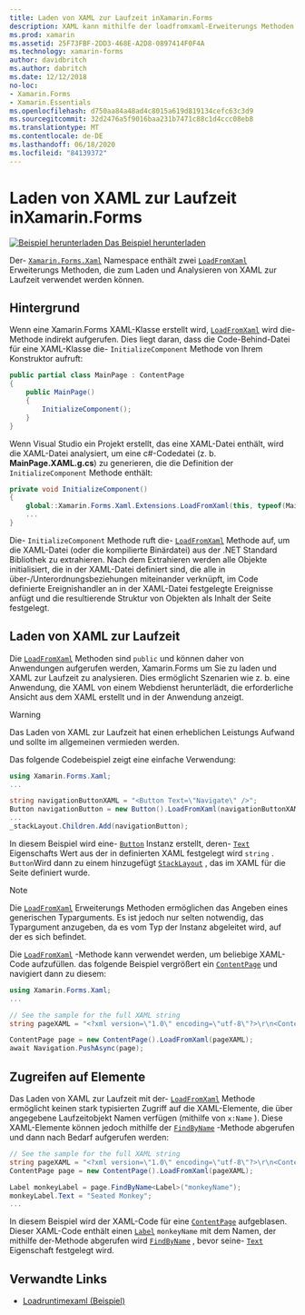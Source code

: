 ```yaml
---
title: Laden von XAML zur Laufzeit inXamarin.Forms
description: XAML kann mithilfe der loadfromxaml-Erweiterungs Methoden zur Laufzeit geladen und analysiert werden.
ms.prod: xamarin
ms.assetid: 25F73FBF-2DD3-468E-A2D8-0897414F0F4A
ms.technology: xamarin-forms
author: davidbritch
ms.author: dabritch
ms.date: 12/12/2018
no-loc:
- Xamarin.Forms
- Xamarin.Essentials
ms.openlocfilehash: d750aa84a48ad4c8015a619d819134cefc63c3d9
ms.sourcegitcommit: 32d2476a5f9016baa231b7471c88c1d4ccc08eb8
ms.translationtype: MT
ms.contentlocale: de-DE
ms.lasthandoff: 06/18/2020
ms.locfileid: "84139372"
---
```

# <a name="loading-xaml-at-runtime-in-xamarinforms"></a>Laden von XAML zur Laufzeit inXamarin.Forms

[![Beispiel herunterladen](~/media/shared/download.png) Das Beispiel herunterladen](https://docs.microsoft.com/samples/xamarin/xamarin-forms-samples/xaml-loadruntimexaml)

Der- [`Xamarin.Forms.Xaml`](xref:Xamarin.Forms.Xaml) Namespace enthält zwei [`LoadFromXaml`](xref:Xamarin.Forms.Xaml.Extensions.LoadFromXaml*) Erweiterungs Methoden, die zum Laden und Analysieren von XAML zur Laufzeit verwendet werden können.

## <a name="background"></a>Hintergrund

Wenn eine Xamarin.Forms XAML-Klasse erstellt wird, [`LoadFromXaml`](xref:Xamarin.Forms.Xaml.Extensions.LoadFromXaml*) wird die-Methode indirekt aufgerufen. Dies liegt daran, dass die Code-Behind-Datei für eine XAML-Klasse die- `InitializeComponent` Methode von Ihrem Konstruktor aufruft:

```csharp
public partial class MainPage : ContentPage
{
    public MainPage()
    {
        InitializeComponent();
    }
}
```

Wenn Visual Studio ein Projekt erstellt, das eine XAML-Datei enthält, wird die XAML-Datei analysiert, um eine c#-Codedatei (z. b. **MainPage.XAML.g.cs**) zu generieren, die die Definition der `InitializeComponent` Methode enthält:

```csharp
private void InitializeComponent()
{
    global::Xamarin.Forms.Xaml.Extensions.LoadFromXaml(this, typeof(MainPage));
    ...
}
```

Die- `InitializeComponent` Methode ruft die- [`LoadFromXaml`](xref:Xamarin.Forms.Xaml.Extensions.LoadFromXaml*) Methode auf, um die XAML-Datei (oder die kompilierte Binärdatei) aus der .NET Standard Bibliothek zu extrahieren. Nach dem Extrahieren werden alle Objekte initialisiert, die in der XAML-Datei definiert sind, die alle in über-/Unterordnungsbeziehungen miteinander verknüpft, im Code definierte Ereignishandler an in der XAML-Datei festgelegte Ereignisse anfügt und die resultierende Struktur von Objekten als Inhalt der Seite festgelegt.

## <a name="loading-xaml-at-runtime"></a>Laden von XAML zur Laufzeit

Die [`LoadFromXaml`](xref:Xamarin.Forms.Xaml.Extensions.LoadFromXaml*) Methoden sind `public` und können daher von Anwendungen aufgerufen werden, Xamarin.Forms um Sie zu laden und XAML zur Laufzeit zu analysieren. Dies ermöglicht Szenarien wie z. b. eine Anwendung, die XAML von einem Webdienst herunterlädt, die erforderliche Ansicht aus dem XAML erstellt und in der Anwendung anzeigt.

> [!WARNING]
> Das Laden von XAML zur Laufzeit hat einen erheblichen Leistungs Aufwand und sollte im allgemeinen vermieden werden.

Das folgende Codebeispiel zeigt eine einfache Verwendung:

```csharp
using Xamarin.Forms.Xaml;
...

string navigationButtonXAML = "<Button Text=\"Navigate\" />";
Button navigationButton = new Button().LoadFromXaml(navigationButtonXAML);
...
_stackLayout.Children.Add(navigationButton);
```

In diesem Beispiel wird eine- [`Button`](xref:Xamarin.Forms.Button) Instanz erstellt, deren- [`Text`](xref:Xamarin.Forms.Button.Text) Eigenschafts Wert aus der in definierten XAML festgelegt wird `string` . `Button`Wird dann zu einem hinzugefügt [`StackLayout`](xref:Xamarin.Forms.StackLayout) , das im XAML für die Seite definiert wurde.

> [!NOTE]
> Die [`LoadFromXaml`](xref:Xamarin.Forms.Xaml.Extensions.LoadFromXaml*) Erweiterungs Methoden ermöglichen das Angeben eines generischen Typarguments. Es ist jedoch nur selten notwendig, das Typargument anzugeben, da es vom Typ der Instanz abgeleitet wird, auf der es sich befindet.

Die [`LoadFromXaml`](xref:Xamarin.Forms.Xaml.Extensions.LoadFromXaml*) -Methode kann verwendet werden, um beliebige XAML-Code aufzufüllen. das folgende Beispiel vergrößert ein [`ContentPage`](xref:Xamarin.Forms.ContentPage) und navigiert dann zu diesem:

```csharp
using Xamarin.Forms.Xaml;
...

// See the sample for the full XAML string
string pageXAML = "<?xml version=\"1.0\" encoding=\"utf-8\"?>\r\n<ContentPage xmlns=\"http://xamarin.com/schemas/2014/forms\"\nxmlns:x=\"http://schemas.microsoft.com/winfx/2009/xaml\"\nx:Class=\"LoadRuntimeXAML.CatalogItemsPage\"\nTitle=\"Catalog Items\">\n</ContentPage>";

ContentPage page = new ContentPage().LoadFromXaml(pageXAML);
await Navigation.PushAsync(page);
```

## <a name="accessing-elements"></a>Zugreifen auf Elemente

Das Laden von XAML zur Laufzeit mit der- [`LoadFromXaml`](xref:Xamarin.Forms.Xaml.Extensions.LoadFromXaml*) Methode ermöglicht keinen stark typisierten Zugriff auf die XAML-Elemente, die über angegebene Laufzeitobjekt Namen verfügen (mithilfe von `x:Name` ). Diese XAML-Elemente können jedoch mithilfe der [`FindByName`](xref:Xamarin.Forms.NameScopeExtensions.FindByName*) -Methode abgerufen und dann nach Bedarf aufgerufen werden:

```csharp
// See the sample for the full XAML string
string pageXAML = "<?xml version=\"1.0\" encoding=\"utf-8\"?>\r\n<ContentPage xmlns=\"http://xamarin.com/schemas/2014/forms\"\nxmlns:x=\"http://schemas.microsoft.com/winfx/2009/xaml\"\nx:Class=\"LoadRuntimeXAML.CatalogItemsPage\"\nTitle=\"Catalog Items\">\n<StackLayout>\n<Label x:Name=\"monkeyName\"\n />\n</StackLayout>\n</ContentPage>";
ContentPage page = new ContentPage().LoadFromXaml(pageXAML);

Label monkeyLabel = page.FindByName<Label>("monkeyName");
monkeyLabel.Text = "Seated Monkey";
...
```

In diesem Beispiel wird der XAML-Code für eine [`ContentPage`](xref:Xamarin.Forms.ContentPage) aufgeblasen. Dieser XAML-Code enthält einen [`Label`](xref:Xamarin.Forms.Label) `monkeyName` mit dem Namen, der mithilfe der-Methode abgerufen wird [`FindByName`](xref:Xamarin.Forms.NameScopeExtensions.FindByName*) , bevor seine- [`Text`](xref:Xamarin.Forms.Label.Text) Eigenschaft festgelegt wird.

## <a name="related-links"></a>Verwandte Links

- [Loadruntimexaml (Beispiel)](https://docs.microsoft.com/samples/xamarin/xamarin-forms-samples/xaml-loadruntimexaml)
